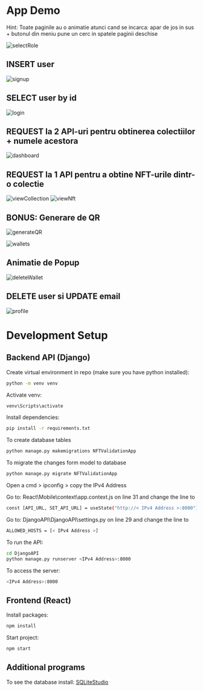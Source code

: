 # App Demo

Hint: Toate paginile au o animatie atunci cand se incarca: apar de jos in sus + butonul din meniu pune un cerc in spatele paginii deschise

![selectRole](https://user-images.githubusercontent.com/53595545/167317214-ac9b6fdb-18ad-4b5b-84de-86dea65727ca.jpeg)
## INSERT user
![signup](https://user-images.githubusercontent.com/53595545/167317216-70d124ab-81c6-4e9c-8be8-d1280d102213.jpeg)

## SELECT user by id
![login](https://user-images.githubusercontent.com/53595545/167317220-9e317ac1-f582-45fd-bd64-59eaaf0c571c.jpeg)

## REQUEST la 2 API-uri pentru obtinerea colectiilor + numele acestora
![dashboard](https://user-images.githubusercontent.com/53595545/167317225-7e1b7808-c404-4f03-849c-3df28fc8d5f7.jpeg)

## REQUEST la 1 API pentru a obtine NFT-urile dintr-o colectie
![viewCollection](https://user-images.githubusercontent.com/53595545/167317237-81115705-833a-4595-b8bb-3bd364a28f7f.jpeg)
![viewNft](https://user-images.githubusercontent.com/53595545/167317238-5ab5f852-3242-4dac-99fc-a8a53ac92af5.jpeg)

## BONUS: Generare de QR
![generateQR](https://user-images.githubusercontent.com/53595545/167317239-2fc0c5a0-edaa-4195-a8df-11c2b89548fb.jpeg)

![wallets](https://user-images.githubusercontent.com/53595545/167317228-4f4dbe92-02de-43ae-986f-6d5431d6db00.jpeg)
## Animatie de Popup
![deleteWallet](https://user-images.githubusercontent.com/53595545/167317265-193894ea-dbf3-42a7-a5f9-64ffd218f36b.jpeg)

## DELETE user si UPDATE email
![profile](https://user-images.githubusercontent.com/53595545/167317231-78566a77-895d-497c-8619-6b0ae19ce67f.jpeg)



# Development Setup

## Backend API (Django)

Create virtual environment in repo (make sure you have python installed):
```bash
python -m venv venv
```

Activate venv:
```bash
venv\Scripts\activate
```

Install dependencies:
```bash
pip install -r requirements.txt
```

To create database tables
```bash
python manage.py makemigrations NFTValidationApp
```

To migrate the changes form model to database 
```bash
python manage.py migrate NFTValidationApp
```

Open a cmd > ipconfig > copy the IPv4 Address

Go to: React\Mobile\context\app.context.js on line 31 and change the line to
```bash
const [API_URL, SET_API_URL] = useState("http://< IPv4 Address >:8000");
```

Go to: DjangoAPI\DjangoAPI\settings.py on line 29 and change the line to
```bash
ALLOWED_HOSTS = [< IPv4 Address >]
```

To run the API:
```bash
cd DjangoAPI
python manage.py runserver <IPv4 Address>:8000
```

To access the server: 
```bash
<IPv4 Address>:8000
```


## Frontend (React)

Install packages:
```bash
npm install
```

Start project:
```bash
npm start
```

## Additional programs

To see the database install: [SQLiteStudio](https://sqlitestudio.pl/)
